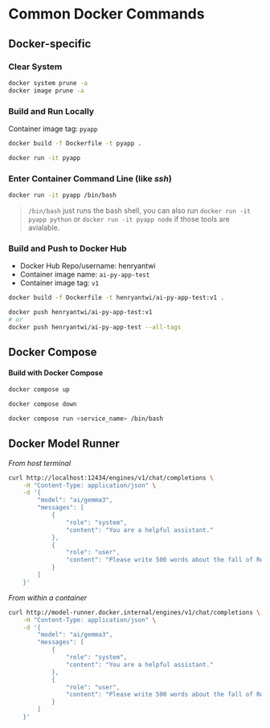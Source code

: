 # Common Docker Commands

## Docker-specific
### Clear System

```bash
docker system prune -a
docker image prune -a
```

### Build and Run Locally

Container image tag: `pyapp`

```bash
docker build -f Dockerfile -t pyapp .
```

```bash
docker run -it pyapp
```

### Enter Container Command Line (like _ssh_)

```bash
docker run -it pyapp /bin/bash
```
> `/bin/bash` just runs the bash shell, you can also run `docker run -it pyapp python` or `docker run -it pyapp node` if those tools are avialable.


### Build and Push to Docker Hub

- Docker Hub Repo/username: henryantwi
- Container image name: `ai-py-app-test`
- Container image tag: `v1`

```bash
docker build -f Dockerfile -t henryantwi/ai-py-app-test:v1 .
```

```bash
docker push henryantwi/ai-py-app-test:v1
# or
docker push henryantwi/ai-py-app-test --all-tags
```


## Docker Compose

#### Build with Docker Compose

```bash
docker compose up
```

```bash
docker compose down
```

```bash
docker compose run <service_name> /bin/bash
```


## Docker Model Runner

_From host terminal_
```bash
curl http://localhost:12434/engines/v1/chat/completions \
    -H "Content-Type: application/json" \
    -d '{
        "model": "ai/gemma3",
        "messages": [
            {
                "role": "system",
                "content": "You are a helpful assistant."
            },
            {
                "role": "user",
                "content": "Please write 500 words about the fall of Rome."
            }
        ]
    }'
```


_From within a container_
```bash
curl http://model-runner.docker.internal/engines/v1/chat/completions \
    -H "Content-Type: application/json" \
    -d '{
        "model": "ai/gemma3",
        "messages": [
            {
                "role": "system",
                "content": "You are a helpful assistant."
            },
            {
                "role": "user",
                "content": "Please write 500 words about the fall of Rome."
            }
        ]
    }'
```
